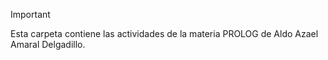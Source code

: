 > [!IMPORTANT]  
> Esta carpeta contiene las actividades de la materia PROLOG de Aldo Azael Amaral Delgadillo.
